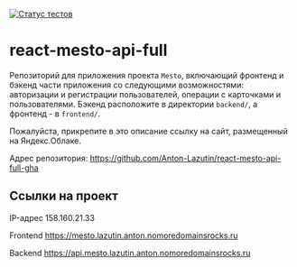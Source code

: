 [![Статус тестов](../../actions/workflows/tests.yml/badge.svg)](../../actions/workflows/tests.yml)

# react-mesto-api-full
Репозиторий для приложения проекта `Mesto`, включающий фронтенд и бэкенд части приложения со следующими возможностями: авторизации и регистрации пользователей, операции с карточками и пользователями. Бэкенд расположите в директории `backend/`, а фронтенд - в `frontend/`. 

Пожалуйста, прикрепите в это описание ссылку на сайт, размещенный на Яндекс.Облаке.

Адрес репозитория: https://github.com/Anton-Lazutin/react-mesto-api-full-gha

## Ссылки на проект

IP-адрес 158.160.21.33

Frontend https://mesto.lazutin.anton.nomoredomainsrocks.ru

Backend https://api.mesto.lazutin.anton.nomoredomainsrocks.ru
